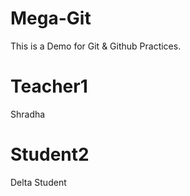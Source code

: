 # Mega-Git

This is a Demo for Git &amp; Github Practices.

# Teacher1

Shradha

# Student2

Delta Student
